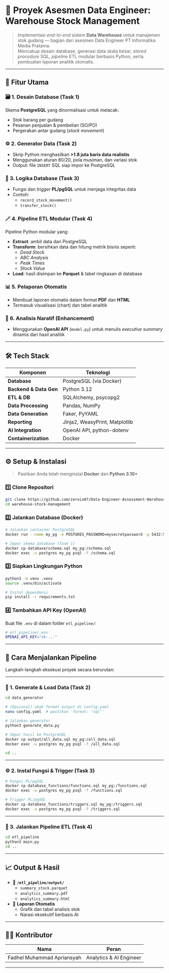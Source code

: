# 🧠 Proyek Asesmen Data Engineer: Warehouse Stock Management

> Implementasi *end-to-end* sistem **Data Warehouse** untuk manajemen stok gudang — bagian dari asesmen Data Engineer PT Informatika Media Pratama.  
> Mencakup desain database, generasi data skala besar, *stored procedure* SQL, *pipeline* ETL modular berbasis Python, serta pembuatan laporan analitik otomatis.

---

## 🚀 Fitur Utama

### 🗃️ 1. Desain Database (Task 1)
Skema **PostgreSQL** yang dinormalisasi untuk melacak:
- Stok barang per gudang  
- Pesanan penjualan & pembelian (SO/PO)  
- Pergerakan antar gudang (*stock movement*)

### ⚙️ 2. Generator Data (Task 2)
- Skrip Python menghasilkan **>1.8 juta baris data realistis**  
- Menggunakan aturan 80/20, pola musiman, dan variasi stok  
- Output: file `INSERT` SQL siap impor ke PostgreSQL

### 🧩 3. Logika Database (Task 3)
- Fungsi dan *trigger* **PL/pgSQL** untuk menjaga integritas data  
- Contoh:
  - `record_stock_movement()`  
  - `transfer_stock()`

### 🪄 4. Pipeline ETL Modular (Task 4)
Pipeline Python modular yang:
- **Extract**: ambil data dari PostgreSQL  
- **Transform**: bersihkan data dan hitung metrik bisnis seperti:
  - *Dead Stock*
  - *ABC Analysis*
  - *Peak Times*
  - *Stock Value*
- **Load**: hasil disimpan ke **Parquet** & tabel ringkasan di database

### 📊 5. Pelaporan Otomatis
- Membuat laporan otomatis dalam format **PDF** dan **HTML**  
- Termasuk visualisasi (chart) dan tabel analitik  

### 💬 6. Analisis Naratif (Enhancement)
- Menggunakan **OpenAI API** (`model.py`) untuk menulis *executive summary* dinamis dari hasil analitik

---

## 🛠️ Tech Stack

| Komponen | Teknologi |
|-----------|------------|
| **Database** | PostgreSQL (via Docker) |
| **Backend & Data Gen** | Python 3.12 |
| **ETL & DB** | SQLAlchemy, psycopg2 |
| **Data Processing** | Pandas, NumPy |
| **Data Generation** | Faker, PyYAML |
| **Reporting** | Jinja2, WeasyPrint, Matplotlib |
| **AI Integration** | OpenAI API, python-dotenv |
| **Containerization** | Docker |

---

## ⚙️ Setup & Instalasi

> Pastikan Anda telah menginstal **Docker** dan **Python 3.10+**

### 1️⃣ Clone Repositori
```bash
git clone https://github.com/zeroix07/Data-Engineer-Assessment-Warehouse-Stock-Management.git
cd warehouse-stock-management
```

### 2️⃣ Jalankan Database (Docker)
```bash
# Jalankan container PostgreSQL
docker run --name my_pg -e POSTGRES_PASSWORD=mysecretpassword -p 5432:5432 -d postgres

# Impor skema database (Task 1)
docker cp database/schema.sql my_pg:/schema.sql
docker exec -u postgres my_pg psql -f /schema.sql
```

### 3️⃣ Siapkan Lingkungan Python
```bash
python3 -m venv .venv
source .venv/bin/activate

# Instal dependensi
pip install -r requirements.txt
```

### 4️⃣ Tambahkan API Key (OpenAI)
Buat file `.env` di dalam folder `etl_pipeline/`:
```bash
# etl_pipeline/.env
OPENAI_API_KEY="sk-..."
```

---

## 🧱 Cara Menjalankan Pipeline

Langkah-langkah eksekusi proyek secara berurutan:

---

### 🧬 1. Generate & Load Data (Task 2)
```bash
cd data_generator

# (Opsional) ubah format output di config.yaml
nano config.yaml  # pastikan 'format: "sql"'

# Jalankan generator
python3 generate_data.py

# Impor hasil ke PostgreSQL
docker cp output/all_data.sql my_pg:/all_data.sql
docker exec -u postgres my_pg psql -f /all_data.sql

cd ..
```

---

### ⚙️ 2. Instal Fungsi & Trigger (Task 3)
```bash
# Fungsi PL/pgSQL
docker cp database_functions/functions.sql my_pg:/functions.sql
docker exec -u postgres my_pg psql -f /functions.sql

# Trigger PL/pgSQL
docker cp database_functions/triggers.sql my_pg:/triggers.sql
docker exec -u postgres my_pg psql -f /triggers.sql
```

---

### 🧠 3. Jalankan Pipeline ETL (Task 4)
```bash
cd etl_pipeline
python3 main.py
cd ..
```

---

## 📈 Output & Hasil

- 📂 **`/etl_pipeline/output/`**
  - `summary_stock.parquet`
  - `analytics_summary.pdf`
  - `analytics_summary.html`
- 🧾 **Laporan Otomatis**
  - Grafik dan tabel analisis stok
  - Narasi eksekutif berbasis AI

---

## 👨‍💻 Kontributor
| Nama | Peran |
|------|--------|
| Fadhel Muhammad Apriansyah | Analytics & AI Engineer |

---
